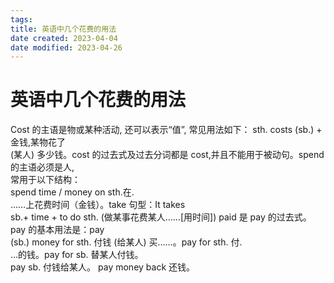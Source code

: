 ```yaml
---
tags:
title: 英语中几个花费的用法
date created: 2023-04-04
date modified: 2023-04-26
---
```


# 英语中几个花费的用法

Cost 的主语是物或某种活动, 还可以表示“值”, 常见用法如下： sth. costs (sb.) + 金钱,某物花了  
(某人) 多少钱。cost 的过去式及过去分词都是 cost,并且不能用于被动句。spend 的主语必须是人,  
常用于以下结构：  
spend time / money on sth.在.  
……上花费时间（金钱）。take 句型：It takes  
sb.+ time + to do sth. (做某事花费某人……[用时间]) paid 是 pay 的过去式。pay 的基本用法是：pay  
(sb.) money for sth. 付钱 (给某人) 买……。pay for sth. 付.  
…的钱。pay for sb. 替某人付钱。  
pay sb. 付钱给某人。 pay money back 还钱。
